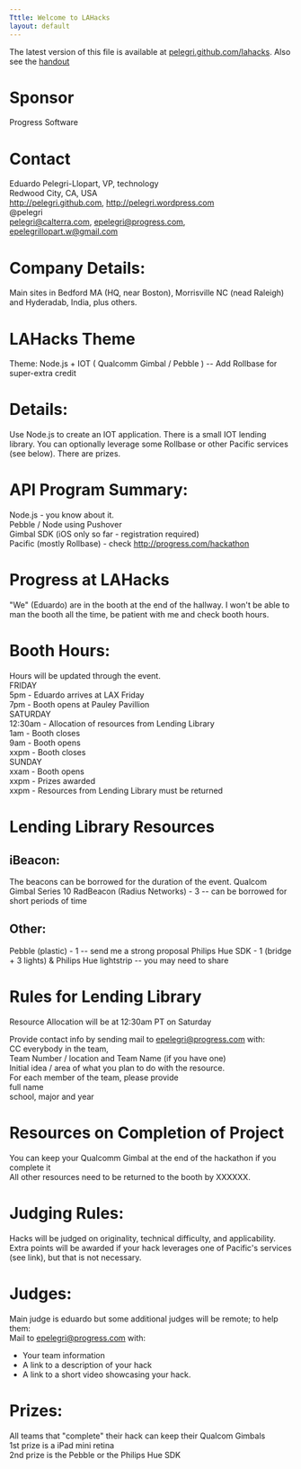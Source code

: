 ```yaml
---
Tttle: Welcome to LAHacks
layout: default
---
```


The latest version of this file is available at [pelegri.github.com/lahacks](http://pelegri.github.com/lahacks).  Also see the [handout](http://pelegri.github.com/lahacks/handout.html)  

# Sponsor
   Progress Software

# Contact
   Eduardo Pelegri-Llopart, VP, technology  
   Redwood City, CA, USA  
   http://pelegri.github.com, http://pelegri.wordpress.com  
   @pelegri  
   pelegri@calterra.com, epelegri@progress.com, epelegrillopart.w@gmail.com  

# Company Details:
   Main sites in Bedford MA (HQ, near Boston), Morrisville NC (nead Raleigh) and Hyderadab, India, plus others.

# LAHacks Theme
Theme:  Node.js + IOT ( Qualcomm Gimbal / Pebble ) --  Add Rollbase for super-extra credit

# Details:
   Use Node.js to create an IOT application.  There is a small IOT lending library.   You can optionally leverage some Rollbase or other Pacific services (see below).  There are prizes. 


# API Program Summary:
   Node.js - you know about it.  
   Pebble / Node using Pushover  
   Gimbal SDK (iOS only so far - registration required)  
   Pacific (mostly Rollbase) - check http://progress.com/hackathon 


# Progress at LAHacks
   "We" (Eduardo) are in the booth at the end of the hallway. I won't be able to man the booth all the time, be patient with me and check booth hours.


# Booth Hours:
  Hours will be updated through the event.  
  FRIDAY  
	5pm - Eduardo arrives at LAX Friday  
	7pm - Booth opens at Pauley Pavillion  
  SATURDAY  
	12:30am - Allocation of resources from Lending Library  
        1am - Booth closes  
        9am - Booth opens  
        xxpm - Booth closes  
  SUNDAY  
        xxam - Booth opens  
        xxpm - Prizes awarded  
        xxpm - Resources from Lending Library must be returned  

# Lending Library Resources  

## iBeacon:
   The beacons can be borrowed for the duration of the event.
   Qualcom Gimbal Series 10
   RadBeacon (Radius Networks) - 3
     -- can be borrowed for short periods of time 

## Other:
   Pebble (plastic) - 1
     -- send me a strong proposal
   Philips Hue SDK - 1 (bridge + 3 lights) & Philips Hue lightstrip
     -- you may need to share
   

# Rules for Lending Library
   Resource Allocation will be at 12:30am PT on Saturday  

   Provide contact info by sending mail to epelegri@progress.com with:  
     CC everybody in the team,  
     Team Number / location and Team Name (if you have one)  
     Initial idea / area of what you plan to do with the resource.  
     For each member of the team, please provide  
       full name  
       school, major and year  

# Resources on Completion of Project
   You can keep your Qualcomm Gimbal at the end of the hackathon if you complete it  
   All other resources need to be returned to the booth by XXXXXX.  

# Judging Rules:
   Hacks will be judged on originality, technical difficulty, and applicability.  
   Extra points will be awarded if your hack leverages one of Pacific's services (see link), but that is not necessary.  

# Judges:
   Main judge is eduardo but some additional judges will be remote; to help them:  
   Mail to epelegri@progress.com with:  
   * Your team information  
   * A link to a description of your hack  
   * A link to a short video showcasing your hack.  

# Prizes:
   All teams that "complete" their hack can keep their Qualcom Gimbals  
   1st prize is a iPad mini retina  
   2nd prize is the Pebble or the Philips Hue SDK  
   
